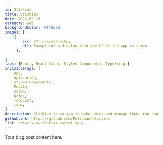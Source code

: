```yaml
---
id: Stickies
title: Stickies
date: 2022-02-16
category: web
backgroundColor: '#ffddad'
images: [
    {
        src: /Stickies/0.webp,
        alt: Example of a display when the UI of the app is shown
     },
     
]   
tags: [React, React Icons, Styled Components, TypeScript]
invisibleTags: [
    App,
    Aplicación,
    Styled Components,
    Mobile,
    scrud,
    Notes,
    TodoList,
    todo,
]
description: Stickies is an app to take notes and manage them. You can make private notes and classify them into categories.
githubLink: https://github.com/PolGubau/stickies
link: https://mystickies.vercel.app/
---
```


Your blog post content here.